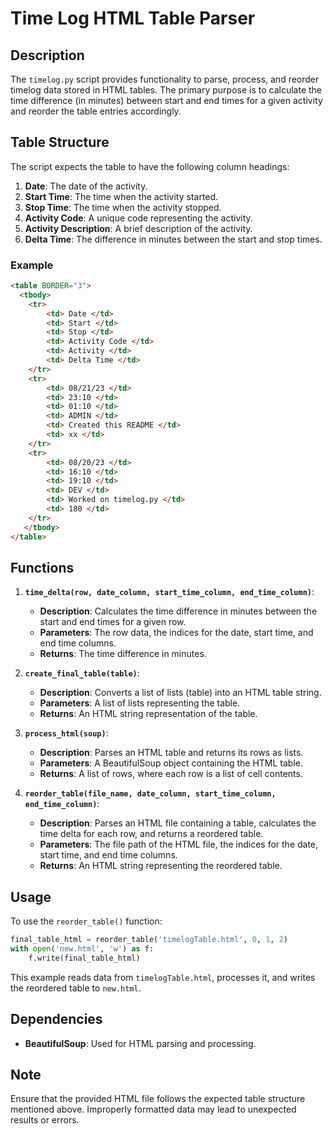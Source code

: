 # Time Log HTML Table Parser

## Description

The `timelog.py` script provides functionality to parse, process, and reorder timelog data stored in HTML tables. The primary purpose is to calculate the time difference (in minutes) between start and end times for a given activity and reorder the table entries accordingly.

## Table Structure

The script expects the table to have the following column headings:

1. **Date**: The date of the activity.
2. **Start Time**: The time when the activity started.
3. **Stop Time**: The time when the activity stopped.
4. **Activity Code**: A unique code representing the activity.
5. **Activity Description**: A brief description of the activity.
6. **Delta Time**: The difference in minutes between the start and stop times.

### Example
```html
<table BORDER="3">
  <tbody>
    <tr>
        <td> Date </td>
        <td> Start </td>
        <td> Stop </td>
        <td> Activity Code </td>
        <td> Activity </td>
        <td> Delta Time </td>
    </tr>
    <tr>
        <td> 08/21/23 </td>
        <td> 23:10 </td>
        <td> 01:10 </td>
        <td> ADMIN </td>
        <td> Created this README </td>
        <td> xx </td>
    </tr>
    <tr>
        <td> 08/20/23 </td>
        <td> 16:10 </td>
        <td> 19:10 </td>
        <td> DEV </td>
        <td> Worked on timelog.py </td>
        <td> 180 </td>
    </tr>
   </tbody>
</table>
```

## Functions

1. **`time_delta(row, date_column, start_time_column, end_time_column)`**:
    - **Description**: Calculates the time difference in minutes between the start and end times for a given row.
    - **Parameters**: The row data, the indices for the date, start time, and end time columns.
    - **Returns**: The time difference in minutes.

2. **`create_final_table(table)`**:
    - **Description**: Converts a list of lists (table) into an HTML table string.
    - **Parameters**: A list of lists representing the table.
    - **Returns**: An HTML string representation of the table.

3. **`process_html(soup)`**:
    - **Description**: Parses an HTML table and returns its rows as lists.
    - **Parameters**: A BeautifulSoup object containing the HTML table.
    - **Returns**: A list of rows, where each row is a list of cell contents.

4. **`reorder_table(file_name, date_column, start_time_column, end_time_column)`**:
    - **Description**: Parses an HTML file containing a table, calculates the time delta for each row, and returns a reordered table.
    - **Parameters**: The file path of the HTML file, the indices for the date, start time, and end time columns.
    - **Returns**: An HTML string representing the reordered table.

## Usage

To use the `reorder_table()` function:

```python
final_table_html = reorder_table('timelogTable.html', 0, 1, 2)
with open('new.html', 'w') as f:
    f.write(final_table_html)
```

This example reads data from `timelogTable.html`, processes it, and writes the reordered table to `new.html`.

## Dependencies

- **BeautifulSoup**: Used for HTML parsing and processing.

## Note

Ensure that the provided HTML file follows the expected table structure mentioned above. Improperly formatted data may lead to unexpected results or errors.
